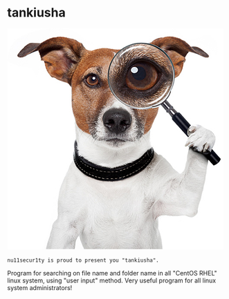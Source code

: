 # tankiusha


![tankisha](https://raw.githubusercontent.com/nu11secur1ty/tankiusha/master/tankiusha.jpg)


```
nu11secur1ty is proud to present you "tankiusha".
```
Program for searching on file name and folder name in all "CentOS RHEL" linux system, using "user input" method.
Very useful program for all linux system administrators!

